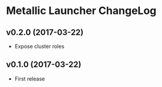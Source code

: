 # Metallic Launcher ChangeLog

## v0.2.0 (2017-03-22)

 - Expose cluster roles


## v0.1.0 (2017-03-22)

 - First release
